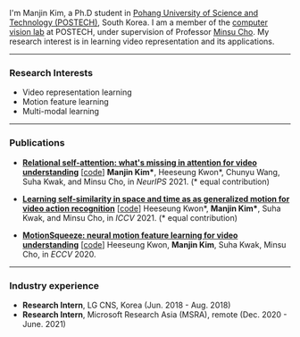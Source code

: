 <!--
**KimManjin/KimManjin** is a ✨ _special_ ✨ repository because its `README.md` (this file) appears on your GitHub profile.

Here are some ideas to get you started:

- 🔭 I’m currently working on ...
- 🌱 I’m currently learning ...
- 👯 I’m looking to collaborate on ...
- 🤔 I’m looking for help with ...
- 💬 Ask me about ...
- 📫 How to reach me: ...
- 😄 Pronouns: ...
- ⚡ Fun fact: ...
-->

I'm Manjin Kim, a Ph.D student in [Pohang University of Science and Technology (POSTECH)](https://www.postech.ac.kr/eng/), South Korea. I am a member of the [computer vision lab](http://cvlab.postech.ac.kr/lab/) at POSTECH, under supervision of Professor [Minsu Cho](http://cvlab.postech.ac.kr/~mcho/). My research interest is in learning video representation and its applications.

---------------------------------------------

### Research Interests
* Video representation learning
* Motion feature learning
* Multi-modal learning

---------------------------------------------

### Publications
* **[Relational self-attention: what's missing in attention for video understanding](https://arxiv.org/abs/2111.01673)** [[code](https://github.com/KimManjin/RSA)]
    **Manjin Kim\***, Heeseung Kwon\*, Chunyu Wang, Suha Kwak, and Minsu Cho, in _NeurIPS_ 2021.   (* equal contribution) 

* **[Learning self-similarity in space and time as as generalized motion for video action recognition](https://arxiv.org/abs/2102.07092)** [[code](https://github.com/arunos728/SELFY)]
    Heeseung Kwon\*, **Manjin Kim\***, Suha Kwak, and Minsu Cho, in _ICCV_ 2021. (* equal contribution)

* **[MotionSqueeze: neural motion feature learning for video understanding](https://arxiv.org/abs/2007.09933)** [[code](https://github.com/arunos728/MotionSqueeze)]
    Heeseung Kwon, **Manjin Kim**, Suha Kwak, Minsu Cho, in _ECCV_ 2020.

---------------------------------------------

### Industry experience
* **Research Intern**, LG CNS, Korea (Jun. 2018 - Aug. 2018)
* **Research Intern**, Microsoft Research Asia (MSRA), remote (Dec. 2020 - June. 2021)
